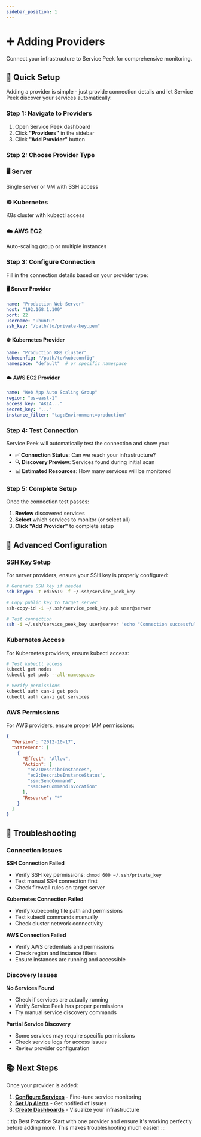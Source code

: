 ```yaml
---
sidebar_position: 1
---
```


# ➕ Adding Providers

Connect your infrastructure to Service Peek for comprehensive monitoring.

## 🚀 Quick Setup

Adding a provider is simple - just provide connection details and let Service Peek discover your services automatically.

### Step 1: Navigate to Providers

1. Open Service Peek dashboard
2. Click **"Providers"** in the sidebar
3. Click **"Add Provider"** button

### Step 2: Choose Provider Type

<div style={{display: 'grid', gridTemplateColumns: 'repeat(auto-fit, minmax(280px, 1fr))', gap: '20px', margin: '20px 0'}}>
  <div style={{padding: '20px', background: 'linear-gradient(135deg, #667eea 0%, #764ba2 100%)', borderRadius: '12px', color: 'white', cursor: 'pointer'}}>
    <h3 style={{color: 'white', margin: '0 0 10px 0'}}>🖥️ Server</h3>
    <p style={{margin: 0, fontSize: '14px'}}>Single server or VM with SSH access</p>
  </div>
  
  <div style={{padding: '20px', background: 'linear-gradient(135deg, #f093fb 0%, #f5576c 100%)', borderRadius: '12px', color: 'white', cursor: 'pointer'}}>
    <h3 style={{color: 'white', margin: '0 0 10px 0'}}>☸️ Kubernetes</h3>
    <p style={{margin: 0, fontSize: '14px'}}>K8s cluster with kubectl access</p>
  </div>
  
  <div style={{padding: '20px', background: 'linear-gradient(135deg, #4facfe 0%, #00f2fe 100%)', borderRadius: '12px', color: 'white', cursor: 'pointer'}}>
    <h3 style={{color: 'white', margin: '0 0 10px 0'}}>☁️ AWS EC2</h3>
    <p style={{margin: 0, fontSize: '14px'}}>Auto-scaling group or multiple instances</p>
  </div>
</div>

### Step 3: Configure Connection

Fill in the connection details based on your provider type:

#### 🖥️ Server Provider
```yaml
name: "Production Web Server"
host: "192.168.1.100"
port: 22
username: "ubuntu"
ssh_key: "/path/to/private-key.pem"
```

#### ☸️ Kubernetes Provider  
```yaml
name: "Production K8s Cluster"
kubeconfig: "/path/to/kubeconfig"
namespace: "default"  # or specific namespace
```

#### ☁️ AWS EC2 Provider
```yaml
name: "Web App Auto Scaling Group"
region: "us-east-1"
access_key: "AKIA..."
secret_key: "..."
instance_filter: "tag:Environment=production"
```

### Step 4: Test Connection

Service Peek will automatically test the connection and show you:

- ✅ **Connection Status**: Can we reach your infrastructure?
- 🔍 **Discovery Preview**: Services found during initial scan
- 📊 **Estimated Resources**: How many services will be monitored

### Step 5: Complete Setup

Once the connection test passes:

1. **Review** discovered services
2. **Select** which services to monitor (or select all)
3. **Click "Add Provider"** to complete setup

## 🔧 Advanced Configuration

### SSH Key Setup

For server providers, ensure your SSH key is properly configured:

```bash
# Generate SSH key if needed
ssh-keygen -t ed25519 -f ~/.ssh/service_peek_key

# Copy public key to target server
ssh-copy-id -i ~/.ssh/service_peek_key.pub user@server

# Test connection
ssh -i ~/.ssh/service_peek_key user@server 'echo "Connection successful"'
```

### Kubernetes Access

For Kubernetes providers, ensure kubectl access:

```bash
# Test kubectl access
kubectl get nodes
kubectl get pods --all-namespaces

# Verify permissions
kubectl auth can-i get pods
kubectl auth can-i get services
```

### AWS Permissions

For AWS providers, ensure proper IAM permissions:

```json
{
  "Version": "2012-10-17",
  "Statement": [
    {
      "Effect": "Allow",
      "Action": [
        "ec2:DescribeInstances",
        "ec2:DescribeInstanceStatus",
        "ssm:SendCommand",
        "ssm:GetCommandInvocation"
      ],
      "Resource": "*"
    }
  ]
}
```

## 🚨 Troubleshooting

### Connection Issues

**SSH Connection Failed**
- Verify SSH key permissions: `chmod 600 ~/.ssh/private_key`
- Test manual SSH connection first
- Check firewall rules on target server

**Kubernetes Connection Failed**  
- Verify kubeconfig file path and permissions
- Test kubectl commands manually
- Check cluster network connectivity

**AWS Connection Failed**
- Verify AWS credentials and permissions
- Check region and instance filters
- Ensure instances are running and accessible

### Discovery Issues

**No Services Found**
- Check if services are actually running
- Verify Service Peek has proper permissions
- Try manual service discovery commands

**Partial Service Discovery**
- Some services may require specific permissions
- Check service logs for access issues
- Review provider configuration

## 📚 Next Steps

Once your provider is added:

1. **[Configure Services](../services/add-services)** - Fine-tune service monitoring
2. **[Set Up Alerts](../../monitoring/setting-up-alerts)** - Get notified of issues
3. **[Create Dashboards](../../dashboards/creating-dashboards)** - Visualize your infrastructure

:::tip Best Practice
Start with one provider and ensure it's working perfectly before adding more. This makes troubleshooting much easier!
:::
